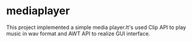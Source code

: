 # mediaplayer
This project implemented a simple media player.It's used Clip API to play music in wav format and AWT API to realize GUI interface.
